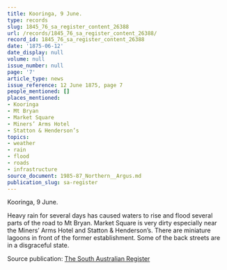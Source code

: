 ```yaml
---
title: Kooringa, 9 June.
type: records
slug: 1845_76_sa_register_content_26388
url: /records/1845_76_sa_register_content_26388/
record_id: 1845_76_sa_register_content_26388
date: '1875-06-12'
date_display: null
volume: null
issue_number: null
page: '7'
article_type: news
issue_reference: 12 June 1875, page 7
people_mentioned: []
places_mentioned:
- Kooringa
- Mt Bryan
- Market Square
- Miners’ Arms Hotel
- Statton & Henderson’s
topics:
- weather
- rain
- flood
- roads
- infrastructure
source_document: 1985-87_Northern__Argus.md
publication_slug: sa-register
---
```


Kooringa, 9 June.

Heavy rain for several days has caused waters to rise and flood several parts of the road to Mt Bryan.  Market Square is very dirty especially near the Miners’ Arms Hotel and Statton & Henderson’s.  There are miniature lagoons in front of the former establishment.  Some of the back streets are in a disgraceful state.

Source publication: [The South Australian Register](/publications/sa-register/)
